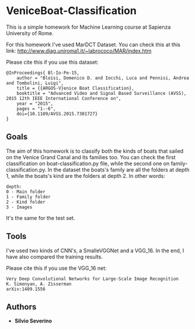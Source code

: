 # VeniceBoat-Classification

This is a simple homework for Machine Learning course at Sapienza University of Rome.

For this homework I've used MarDCT Dataset. You can check this at this link: http://www.diag.uniroma1.it/~labrococo/MAR/index.htm

Please cite this if you use this dataset:
```
@InProceedings{ Bl-Io-Pe-15,
	author = "Bloisi, Domenico D. and Iocchi, Luca and Pennisi, Andrea and Tombolini, Luigi",
	title = {{ARGOS-V}enice Boat Classification},
	booktitle = "Advanced Video and Signal Based Surveillance (AVSS), 2015 12th IEEE International Conference on",
	year = "2015",
	pages = "1--6",
	doi={10.1109/AVSS.2015.7301727}
}
```

## Goals

The aim of this homework is to classify both the kinds of boats that sailed on the Venice Grand Canal and its families too. You can check the first classification on boat-classification.py file, while the second one on family-classification.py.
In the dataset the boats's family are all the folders at depth 1, while the boats's kind are the folders at depth 2. In other words:
```
depth:
0 - Main folder
1 - Family folder
2 - Kind folder
3 - Images
```
It's the same for the test set.

## Tools
I've used two kinds of CNN's, a SmalleVGGNet and a VGG_16. In the end, I have also compared the training results.

Please cite this if you use the VGG_16 net:
```
Very Deep Convolutional Networks for Large-Scale Image Recognition
K. Simonyan, A. Zisserman
arXiv:1409.1556
```

## Authors

* **Silvio Severino**
